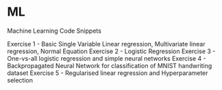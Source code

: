# ML
Machine Learning Code Snippets

Exercise 1 - Basic Single Variable Linear regression, Multivariate linear regression, Normal Equation
Exercise 2 - Logistic Regression
Exercise 3 - One-vs-all logistic regression and simple neural networks
Exercise 4 - Backpropagated Neural Network for classification of MNIST handwriting dataset
Exercise 5 - Regularised linear regression and Hyperparameter selection

